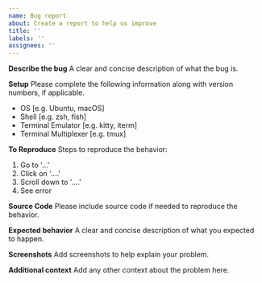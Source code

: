 ```yaml
---
name: Bug report
about: Create a report to help us improve
title: ''
labels: ''
assignees: ''
---
```


**Describe the bug**
A clear and concise description of what the bug is.

**Setup**
Please complete the following information along with version numbers, if applicable.
 - OS [e.g. Ubuntu, macOS]
 - Shell [e.g. zsh, fish]
 - Terminal Emulator [e.g. kitty, iterm]
 - Terminal Multiplexer [e.g. tmux]

**To Reproduce**
Steps to reproduce the behavior:
1. Go to '...'
2. Click on '....'
3. Scroll down to '....'
4. See error

**Source Code**
Please include source code if needed to reproduce the behavior. 

**Expected behavior**
A clear and concise description of what you expected to happen.

**Screenshots**
Add screenshots to help explain your problem.

**Additional context**
Add any other context about the problem here.
